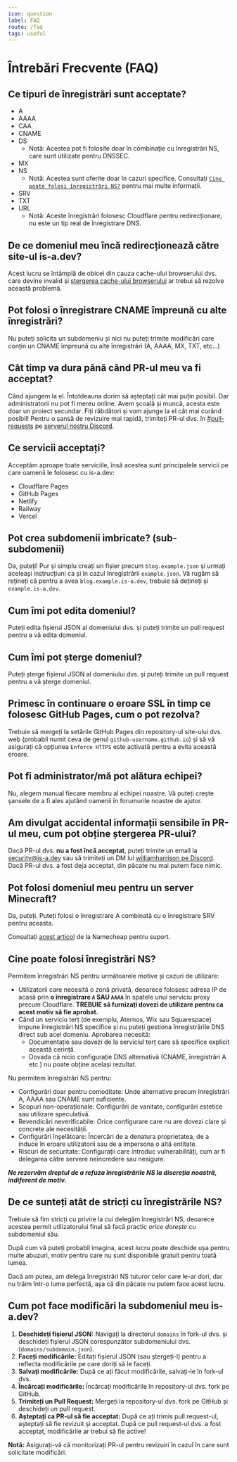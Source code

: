 ```yaml
---
icon: question
label: FAQ
route: /faq
tags: useful
---
```

# Întrebări Frecvente (FAQ)

## Ce tipuri de înregistrări sunt acceptate?

- A
- AAAA
- CAA
- CNAME
- DS
    - Notă: Acestea pot fi folosite doar în combinație cu înregistrări NS, care sunt utilizate pentru DNSSEC.
- MX
- NS
    - Notă: Acestea sunt oferite doar în cazuri specifice. Consultați [`Cine poate folosi înregistrări NS?`](#who-can-use-ns-records) pentru mai multe informații.
- SRV
- TXT
- URL
    - Notă: Aceste înregistrări folosesc Cloudflare pentru redirecționare, nu este un tip real de înregistrare DNS.

## De ce domeniul meu încă redirecționează către site-ul is-a.dev?
Acest lucru se întâmplă de obicei din cauza cache-ului browserului dvs. care devine invalid și [ștergerea cache-ului browserului](https://support.google.com/accounts/answer/32050) ar trebui să rezolve această problemă.

## Pot folosi o înregistrare CNAME împreună cu alte înregistrări?
Nu puteți solicita un subdomeniu și nici nu puteți trimite modificări care conțin un CNAME împreună cu alte înregistrări (A, AAAA, MX, TXT, etc...)

## Cât timp va dura până când PR-ul meu va fi acceptat?
Când ajungem la el. Întotdeauna dorim să așteptați cât mai puțin posibil. Dar administratorii nu pot fi mereu online. Avem școală și muncă, acesta este doar un proiect secundar. Fiți răbdători și vom ajunge la el cât mai curând posibil! Pentru o șansă de revizuire mai rapidă, trimiteți PR-ul dvs. în [#⁠pull-requests](https://discord.com/channels/830872854677422150/1130858271620726784) pe [serverul nostru Discord](https://discord.gg/is-a-dev-830872854677422150).

## Ce servicii acceptați?
Acceptăm aproape toate serviciile, însă acestea sunt principalele servicii pe care oamenii le folosesc cu is-a.dev:

- Cloudflare Pages
- GitHub Pages
- Netlify
- Railway
- Vercel

## Pot crea subdomenii imbricate? (sub-subdomenii)
Da, puteți! Pur și simplu creați un fișier precum `blog.example.json` și urmați aceleași instrucțiuni ca și în cazul înregistrării `example.json`. Vă rugăm să rețineți că pentru a avea `blog.example.is-a.dev`, trebuie să dețineți și `example.is-a.dev`.

## Cum îmi pot edita domeniul?
Puteți edita fișierul JSON al domeniului dvs. și puteți trimite un pull request pentru a vă edita domeniul.

## Cum îmi pot șterge domeniul?
Puteți șterge fișierul JSON al domeniului dvs. și puteți trimite un pull request pentru a vă șterge domeniul.

## Primesc în continuare o eroare SSL în timp ce folosesc GitHub Pages, cum o pot rezolva?
Trebuie să mergeți la setările GitHub Pages din repository-ul site-ului dvs. web (probabil numit ceva de genul `github-username.github.io`) și să vă asigurați că opțiunea `Enforce HTTPS` este activată pentru a evita această eroare.

## Pot fi administrator/mă pot alătura echipei?
Nu, alegem manual fiecare membru al echipei noastre. Vă puteți crește șansele de a fi ales ajutând oamenii în forumurile noastre de ajutor.

## Am divulgat accidental informații sensibile în PR-ul meu, cum pot obține ștergerea PR-ului?
Dacă PR-ul dvs. **nu a fost încă acceptat**, puteți trimite un email la [security@is-a.dev](mailto:security@is-a.dev) sau să trimiteți un DM lui [williamharrison pe Discord](https://discord.com/users/853158265466257448). Dacă PR-ul dvs. a fost deja acceptat, din păcate nu mai putem face nimic.

## Pot folosi domeniul meu pentru un server Minecraft?
Da, puteți. Puteți folosi o înregistrare A combinată cu o înregistrare SRV pentru aceasta.

Consultați [acest articol](https://www.namecheap.com/support/knowledgebase/article.aspx/9765/2208/how-can-i-link-my-domain-name-to-a-minecraft-server) de la Namecheap pentru suport.

## Cine poate folosi înregistrări NS?
Permitem înregistrări NS pentru următoarele motive și cazuri de utilizare:

- Utilizatorii care necesită o zonă privată, deoarece folosesc adresa IP de acasă prin **o înregistrare `A` SAU `AAAA`** în spatele unui serviciu proxy precum Cloudflare. **TREBUIE să furnizați dovezi de utilizare pentru ca acest motiv să fie aprobat.**
- Când un serviciu terț (de exemplu, Aternos, Wix sau Squarespace) impune înregistrări NS specifice și nu puteți gestiona înregistrările DNS direct sub acel domeniu. Aprobarea necesită:
  - Documentație sau dovezi de la serviciul terț care să specifice explicit această cerință.
  - Dovada că nicio configurație DNS alternativă (CNAME, înregistrări A etc.) nu poate obține același rezultat.

Nu permitem înregistrări NS pentru:

- Configurări doar pentru comoditate: Unde alternative precum înregistrări A, AAAA sau CNAME sunt suficiente.
- Scopuri non-operaționale: Configurări de vanitate, configurări estetice sau utilizare speculativă.
- Revendicări neverificabile: Orice configurare care nu are dovezi clare și concrete ale necesității.
- Configurări înșelătoare: Încercări de a denatura proprietatea, de a induce în eroare utilizatorii sau de a impersona o altă entitate.
- Riscuri de securitate: Configurații care introduc vulnerabilități, cum ar fi delegarea către servere neîncredere sau nesigure.

***Ne rezervăm dreptul de a refuza înregistrările NS la discreția noastră, indiferent de motiv.***

## De ce sunteți atât de stricți cu înregistrările NS?
Trebuie să fim stricți cu privire la cui delegăm înregistrări NS, deoarece acestea permit utilizatorului final să facă practic *orice dorește* cu subdomeniul său.

După cum vă puteți probabil imagina, acest lucru poate deschide ușa pentru multe abuzuri, motiv pentru care nu sunt disponibile gratuit pentru toată lumea.

Dacă am putea, am delega înregistrări NS tuturor celor care le-ar dori, dar nu trăim într-o lume perfectă, așa că din păcate nu putem face acest lucru.

## Cum pot face modificări la subdomeniul meu is-a.dev?
1. **Deschideți fișierul JSON:** Navigați la directorul `domains` în fork-ul dvs. și deschideți fișierul JSON corespunzător subdomeniului dvs. (`domains/subdomain.json`).
2. **Faceți modificările:** Editați fișierul JSON (sau ștergeți-l) pentru a reflecta modificările pe care doriți să le faceți.
3. **Salvați modificările:** După ce ați făcut modificările, salvați-le în fork-ul dvs.
4. **Încărcați modificările:** Încărcați modificările în repository-ul dvs. fork pe GitHub.
5. **Trimiteți un Pull Request:** Mergeți la repository-ul dvs. fork pe GitHub și deschideți un pull request.
6. **Așteptați ca PR-ul să fie acceptat:** După ce ați trimis pull request-ul, așteptați să fie revizuit și acceptat. După ce pull request-ul dvs. a fost acceptat, modificările ar trebui să fie active!

**Notă:** Asigurați-vă că monitorizați PR-ul pentru revizuiri în cazul în care sunt solicitate modificări.